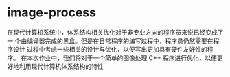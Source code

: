 # image-process
在现代计算机系统中，体系结构相关优化对于非专业方向的程序员来说已经变成了一 个由编译器完成的黑盒。但是在日常程序的编写过程中，程序员仍然需要在程序设计 过程中考虑一些相关的设计与优化，以便写出更加具有硬件友好性的程序。 在本次作业中，我们将对于一个简单的图像处理 C++ 程序进行优化，以便更好地利用现代计算机体系结构的特性
